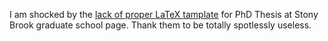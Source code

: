 I am shocked by the [lack of proper LaTeX tamplate](https://grad.stonybrook.edu/_data/documents/forms/2020-forms/Dissertation_template-PHD_EW.pdf) for PhD Thesis at Stony Brook graduate school page. Thank them to be totally spotlessly useless. 
